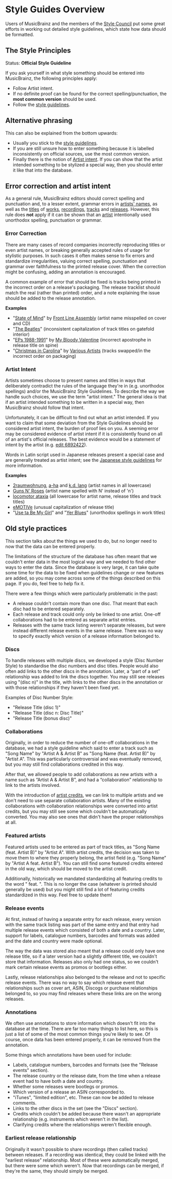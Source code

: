 # Style Guides Overview

Users of MusicBrainz and the members of the [Style Council](style_guides/style_council.md) put some great efforts in working out detailed style guidelines, which state how data should be formatted.

## The Style Principles

Status: **Official Style Guideline**

If you ask yourself in what style something should be entered into MusicBrainz, the following principles apply:

- Follow Artist intent.
- If no definite proof can be found for the correct spelling/punctuation, the **most common version** should be used.
- Follow the [style guidelines](style_guides/_detailed_guides.md).


## Alternative phrasing

This can also be explained from the bottom upwards:

- Usually you stick to the [style guidelines](style_guides/_detailed_guides.md).
- If you are still unsure how to enter something because it is labelled inconsistently on official sources, use the most common version.
- Finally there is the notion of [Artist intent](#artist-intent). If you can show that the artist intended something to be stylized a special way, then you should enter it like that into the database.


## Error correction and artist intent

As a general rule, MusicBrainz editors should correct spelling and punctuation and, to a lesser extent, grammar errors in [artists' names](https://musicbrainz.org/doc/Artist_Name), as well as the [titles](style_guides/titles.md) of [works](https://musicbrainz.org/doc/Work), [recordings](https://musicbrainz.org/doc/Recording), [tracks](https://musicbrainz.org/doc/Track) and [releases](https://musicbrainz.org/doc/Release). However, this rule does **not** apply if it can be shown that an [artist](https://musicbrainz.org/doc/Artist) intentionally used unorthodox spelling, punctuation or grammar.


### Error Correction

There are many cases of record companies incorrectly reproducing titles or even artist names, or breaking generally accepted rules of usage for stylistic purposes. In such cases it often makes sense to fix errors and standardize irregularities, valuing correct spelling, punctuation and grammar over faithfulness to the printed release cover. When the correction might be confusing, adding an annotation is encouraged.

A common example of error that should be fixed is tracks being printed in the incorrect order on a release's packaging. The release tracklist should match the real (rather than printed) order, and a note explaining the issue should be added to the release annotation.

**Examples**

- "[State of Mind](https://musicbrainz.org/release/5c7a551d-172f-41cc-8c45-001fe4c2a8df)" by [Front Line Assembly](https://musicbrainz.org/artist/b847e9d2-c931-4daf-900c-42c7b2c42e16) (artist name misspelled on cover and CD)
- "[The Beatles](https://musicbrainz.org/release/d6213baf-e959-4817-9fa2-3ce97f131678)" (inconsistent capitalization of track titles on gatefold interior)
- "[EPs 1988-1991](https://musicbrainz.org/release/15ff481d-0857-46d3-94ce-eee09c36f4bc)" by [My Bloody Valentine](https://musicbrainz.org/artist/8ca01f46-53ac-4af2-8516-55a909c0905e) (incorrect apostrophe in release title on spine)
- "[Christmas in Carolina](https://musicbrainz.org/release/6f39c99c-8268-4c1a-982b-871ece7841dc)" by [Various Artists](https://musicbrainz.org/artist/89ad4ac3-39f7-470e-963a-56509c546377) (tracks swapped/in the incorrect order on packaging)


### Artist Intent

Artists sometimes choose to present names and titles in ways that deliberately contradict the rules of the language they're in (e.g. unorthodox spellings) and/or the MusicBrainz Style Guidelines. To describe the way we handle such choices, we use the term "artist intent." The general idea is that if an artist intended something to be written in a special way, then MusicBrainz should follow that intent.

Unfortunately, it can be difficult to find out what an artist intended. If you want to claim that some deviation from the Style Guidelines should be considered artist intent, the burden of proof lies on you. A seeming error may be considered evidence of artist intent if it is consistently found on all of an artist's official releases. The best evidence would be a statement of intent by the artist (e.g. [edit 6892422](https://musicbrainz.org/edit/6892422)).

Words in Latin script used in Japanese releases present a special case and are generally treated as artist intent; see the [Japanese style guidelines](style_guides/language_guides/japanese.md) for more information.

**Examples**

- [2raumwohnung](https://musicbrainz.org/artist/5579a23d-c411-4930-987d-ff89d77c1c12), [a-ha](https://musicbrainz.org/artist/7364dea6-ca9a-48e3-be01-b44ad0d19897) and [k.d. lang](https://musicbrainz.org/artist/675c1c5e-5625-4a5e-97a2-b02aab5db2fc) (artist names in all lowercase)
- [Guns N' Roses](https://musicbrainz.org/artist/eeb1195b-f213-4ce1-b28c-8565211f8e43) (artist name spelled with N' instead of 'n')
- [locomotor ataxia](https://musicbrainz.org/artist/f5248869-2609-43db-8234-3065e11f1e1a) (all lowercase for artist name, release titles and track titles)
- [eMOTIVe](https://musicbrainz.org/release/92b36219-760b-4f32-94f7-4e323e6d431d) (unusual capitalization of release title)
- "[Use ta Be My Girl](https://musicbrainz.org/work/6b275557-c755-4bed-8735-70dff76a03a1)" and "[Yer Blues](https://musicbrainz.org/work/4387e237-03c5-3d59-a602-0ba90d41f900)" (unorthodox spellings in work titles)


## Old style practices

This section talks about the things we used to do, but no longer need to now that the data can be entered properly.

The limitations of the structure of the database has often meant that we couldn't enter data in the most logical way and we needed to find other ways to enter the data. Since the database is very large, it can take quite some time for the data to be fixed when guidelines change or new features are added, so you may come across some of the things described on this page. If you do, feel free to help fix it.

There were a few things which were particularly problematic in the past:

- A release couldn't contain more than one disc. That meant that each disc had to be entered separately.
- Each release and track could only only be linked to one artist. One-off collaborations had to be entered as separate artist entries.
- Releases with the same track listing weren't separate releases, but were instead different release events in the same release. There was no way to specify exactly which version of a release information belonged to.

### Discs

To handle releases with multiple discs, we developed a style (Disc Number Style) to standardise the disc numbers and disc titles. People would also often add links to the other discs in the annotation. Later, a “part of a set” relationship was added to link the discs together. You may still see releases using "(disc n)" in the title, with links to the other discs in the annotation or with those relationships if they haven't been fixed yet.

Examples of Disc Number Style:

- "Release Title (disc 1)"
- "Release Title (disc n: Disc Title)"
- "Release Title (bonus disc)"

### Collaborations

Originally, in order to reduce the number of one-off collaborations in the database, we had a style guideline which said to enter a track such as "Song Name" by "Artist A & Artist B" as "Song Name (feat. Artist B)" by "Artist A". This was particularly controversial and was eventually removed, but you may still find collaborations credited in this way.

After that, we allowed people to add collaborations as new artists with a name such as “Artist A & Artist B”, and had a “collaboration” relationship to link to the artists involved.

With the introduction of [artist credits](https://musicbrainz.org/doc/Artist_Credit), we can link to multiple artists and we don't need to use separate collaboration artists. Many of the existing collaborations with collaboration relationships were converted into artist credits, but you may still see some which couldn't be automatically converted. You may also see ones that didn't have the proper relationships at all.

### Featured artists

Featured artists used to be entered as part of track titles, as "Song Name (feat. Artist B)" by "Artist A". With artist credits, the decision was taken to move them to where they properly belong, the artist field (e.g. "Song Name" by "Artist A feat. Artist B"). You can still find some featured credits entered in the old way, which should be moved to the artist credit.

Additionally, historically we mandated standardizing all featuring credits to the word " feat. ". This is no longer the case (whatever is printed should generally be used) but you might still find a lot of featuring credits standardized in this way. Feel free to update them!

### Release events

At first, instead of having a separate entry for each release, every version with the same track listing was part of the same entry and that entry had multiple release events which consisted of both a date and a country. Later, support for labels, catalogue numbers, barcodes and formats was added and the date and country were made optional.

The way the data was stored also meant that a release could only have one release title, so if a later version had a slightly different title, we couldn't store that information. Releases also only had one status, so we couldn't mark certain release events as promos or bootlegs either.

Lastly, release relationships also belonged to the release and not to specific release events. There was no way to say which release event that relationships such as cover art, ASIN, Discogs or purchase relationships belonged to, so you may find releases where these links are on the wrong releases.

### Annotations

We often use annotations to store information which doesn't fit into the database at the time. There are far too many things to list here, so this is just a list of some of the most common things you're likely to see. Of course, once data has been entered properly, it can be removed from the annotation.

Some things which annotations have been used for include:

- Labels, catalogue numbers, barcodes and formats (see the "Release events" section).
- The release country or the release date, from the time when a release event had to have both a date and country.
- Whether some releases were bootlegs or promos.
- Which version of a release an ASIN corresponded to.
- "iTunes", "limited edition", etc. These can now be added to release comments.
- Links to the other discs in the set (see the "Discs" section).
- Credits which couldn't be added because there wasn't an appropriate relationship (e.g. instruments which weren't in the list).
- Clarifying credits where the relationships weren't flexible enough.

### Earliest release relationship

Originally it wasn't possible to share recordings (then called tracks) between releases. If a recording was identical, they could be linked with the "earliest release" relationship. Most of these were automatically merged, but there were some which weren't. Now that recordings can be merged, if they're the same, they should simply be merged.
